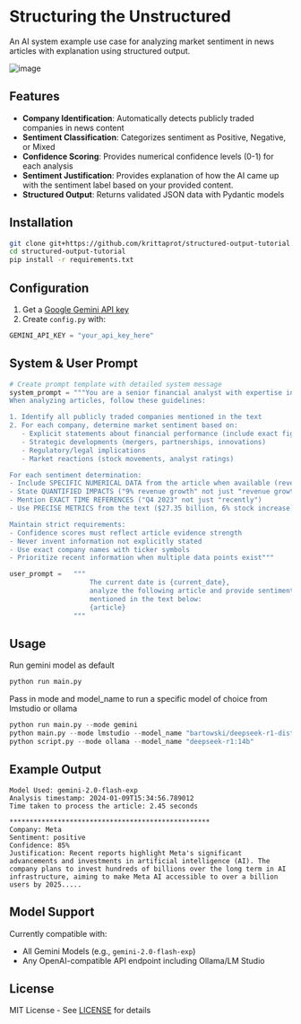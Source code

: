# Structuring the Unstructured

An AI system example use case for analyzing market sentiment in news articles with explanation using structured output.

![image](https://github.com/user-attachments/assets/590ffeaa-ecc6-4322-a44e-25f1b211e95e)

## Features

- **Company Identification**: Automatically detects publicly traded companies in news content
- **Sentiment Classification**: Categorizes sentiment as Positive, Negative, or Mixed
- **Confidence Scoring**: Provides numerical confidence levels (0-1) for each analysis
- **Sentiment Justification**: Provides explanation of how the AI came up with the sentiment label based on your provided content.
- **Structured Output**: Returns validated JSON data with Pydantic models

## Installation

```bash
git clone git+https://github.com/krittaprot/structured-output-tutorial.git
cd structured-output-tutorial
pip install -r requirements.txt
```

## Configuration

1. Get a [Google Gemini API key](https://aistudio.google.com/app/apikey)
2. Create `config.py` with:
```python
GEMINI_API_KEY = "your_api_key_here"
```

## System & User Prompt

```python
# Create prompt template with detailed system message
system_prompt = """You are a senior financial analyst with expertise in news sentiment analysis. 
When analyzing articles, follow these guidelines:

1. Identify all publicly traded companies mentioned in the text
2. For each company, determine market sentiment based on:
   - Explicit statements about financial performance (include exact figures/percentages)
   - Strategic developments (mergers, partnerships, innovations)
   - Regulatory/legal implications
   - Market reactions (stock movements, analyst ratings)

For each sentiment determination:
- Include SPECIFIC NUMERICAL DATA from the article when available (revenue figures, percentage changes, booking numbers)
- State QUANTIFIED IMPACTS ("9% revenue growth" not just "revenue growth")
- Mention EXACT TIME REFERENCES ("Q4 2023" not just "recently")
- Use PRECISE METRICS from the text ($27.35 billion, 6% stock increase)

Maintain strict requirements:
- Confidence scores must reflect article evidence strength
- Never invent information not explicitly stated
- Use exact company names with ticker symbols
- Prioritize recent information when multiple data points exist"""

user_prompt =   """ 
                    The current date is {current_date}, 
                    analyze the following article and provide sentiment analysis for each publicly traded company 
                    mentioned in the text below:
                    {article}
                """
```

## Usage

Run gemini model as default
```python
python run main.py
```

Pass in mode and model_name to run a specific model of choice from lmstudio or ollama
```python
python run main.py --mode gemini
python main.py --mode lmstudio --model_name "bartowski/deepseek-r1-distill-qwen-14b"
python script.py --mode ollama --model_name "deepseek-r1:14b"
```

## Example Output

```
Model Used: gemini-2.0-flash-exp
Analysis timestamp: 2024-01-09T15:34:56.789012
Time taken to process the article: 2.45 seconds

**************************************************
Company: Meta
Sentiment: positive
Confidence: 85%
Justification: Recent reports highlight Meta's significant advancements and investments in artificial intelligence (AI). The company plans to invest hundreds of billions over the long term in AI infrastructure, aiming to make Meta AI accessible to over a billion users by 2025.....
```

## Model Support

Currently compatible with:
- All Gemini Models (e.g., `gemini-2.0-flash-exp`)
- Any OpenAI-compatible API endpoint including Ollama/LM Studio

## License

MIT License - See [LICENSE](LICENSE) for details
